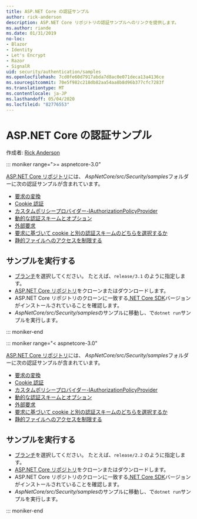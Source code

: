 ```yaml
---
title: ASP.NET Core の認証サンプル
author: rick-anderson
description: ASP.NET Core リポジトリの認証サンプルへのリンクを提供します。
ms.author: riande
ms.date: 01/31/2019
no-loc:
- Blazor
- Identity
- Let's Encrypt
- Razor
- SignalR
uid: security/authentication/samples
ms.openlocfilehash: 7cd0fe60d7917abda7d8ac0e071deca13a4136ce
ms.sourcegitcommit: 70e5f982c218db82aa54aa8b8d96b377cfc7283f
ms.translationtype: MT
ms.contentlocale: ja-JP
ms.lasthandoff: 05/04/2020
ms.locfileid: "82776553"
---
```

# <a name="authentication-samples-for-aspnet-core"></a>ASP.NET Core の認証サンプル

作成者: [Rick Anderson](https://twitter.com/RickAndMSFT)

::: moniker range=">= aspnetcore-3.0"

[ASP.NET Core リポジトリ](https://github.com/dotnet/AspNetCore)には、 *AspNetCore/src/Security/samples*フォルダーに次の認証サンプルが含まれています。

* [要求の変換](https://github.com/dotnet/AspNetCore/tree/release/3.1/src/Security/samples/ClaimsTransformation)
* [Cookie 認証](https://github.com/dotnet/AspNetCore/tree/release/3.1/src/Security/samples/Cookies)
* [カスタムポリシープロバイダー-IAuthorizationPolicyProvider](https://github.com/dotnet/AspNetCore/tree/release/3.1/src/Security/samples/CustomPolicyProvider)
* [動的な認証スキームとオプション](https://github.com/dotnet/AspNetCore/tree/release/3.1/src/Security/samples/DynamicSchemes)
* [外部要求](https://github.com/dotnet/AspNetCore/tree/release/3.1/src/Security/samples/Identity.ExternalClaims)
* [要求に基づいて cookie と別の認証スキームのどちらを選択するか](https://github.com/dotnet/AspNetCore/tree/release/3.1/src/Security/samples/PathSchemeSelection)
* [静的ファイルへのアクセスを制限する](https://github.com/dotnet/AspNetCore/tree/release/3.1/src/Security/samples/StaticFilesAuth)

## <a name="run-the-samples"></a>サンプルを実行する

* [ブランチ](https://github.com/dotnet/AspNetCore)を選択してください。 たとえば、`release/3.1` のように指定します。
* [ASP.NET Core リポジトリ](https://github.com/dotnet/AspNetCore)をクローンまたはダウンロードします。
* ASP.NET Core リポジトリのクローンに一致する[.NET Core SDK](https://dotnet.microsoft.com/download/dotnet-core)バージョンがインストールされていることを確認します。
* *AspNetCore/src/Security/samples*のサンプルに移動し、で`dotnet run`サンプルを実行します。

::: moniker-end

::: moniker range="< aspnetcore-3.0"

[ASP.NET Core リポジトリ](https://github.com/dotnet/AspNetCore)には、 *AspNetCore/src/Security/samples*フォルダーに次の認証サンプルが含まれています。

* [要求の変換](https://github.com/dotnet/AspNetCore/tree/release/2.2/src/Security/samples/ClaimsTransformation)
* [Cookie 認証](https://github.com/dotnet/AspNetCore/tree/release/2.2/src/Security/samples/Cookies)
* [カスタムポリシープロバイダー-IAuthorizationPolicyProvider](https://github.com/dotnet/AspNetCore/tree/release/2.2/src/Security/samples/CustomPolicyProvider)
* [動的な認証スキームとオプション](https://github.com/dotnet/AspNetCore/tree/release/2.2/src/Security/samples/DynamicSchemes)
* [外部要求](https://github.com/dotnet/AspNetCore/tree/release/2.2/src/Security/samples/Identity.ExternalClaims)
* [要求に基づいて cookie と別の認証スキームのどちらを選択するか](https://github.com/dotnet/AspNetCore/tree/release/2.2/src/Security/samples/PathSchemeSelection)
* [静的ファイルへのアクセスを制限する](https://github.com/dotnet/AspNetCore/tree/release/2.2/src/Security/samples/StaticFilesAuth)

## <a name="run-the-samples"></a>サンプルを実行する

* [ブランチ](https://github.com/dotnet/AspNetCore)を選択してください。 たとえば、`release/2.2` のように指定します。
* [ASP.NET Core リポジトリ](https://github.com/dotnet/AspNetCore)をクローンまたはダウンロードします。
* ASP.NET Core リポジトリのクローンに一致する[.NET Core SDK](https://dotnet.microsoft.com/download/dotnet-core)バージョンがインストールされていることを確認します。
* *AspNetCore/src/Security/samples*のサンプルに移動し、で`dotnet run`サンプルを実行します。

::: moniker-end
